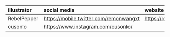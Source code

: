 |illustrator|social media|website|
|:-|:-|:-|
|RebelPepper|https://mobile.twitter.com/remonwangxt|https://rebelpeppercartoons.com/|
|cusonlo|https://www.instagram.com/cusonlo/|

